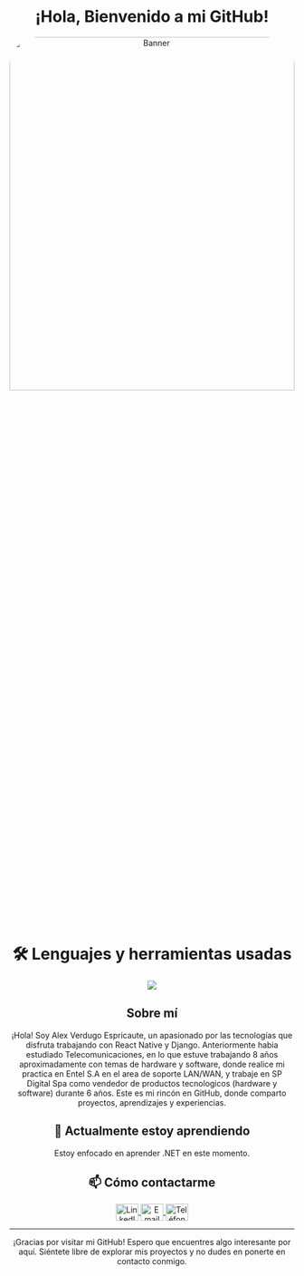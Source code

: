 

<div align="center">
  <h1>¡Hola, Bienvenido a mi GitHub! </h1>
</div>

<div align="center" >
  <img  width="100%" height="40%" src="https://i.imgur.com/1sQvduH.png" alt="Banner" style="border-radius:50px;">
</div>

<div align="center">
<h1 style=""><strong>🛠 Lenguajes y herramientas usadas</strong></h1>
<img src="https://skillicons.dev/icons?i=azure,github,mongodb,spring,django,python,git,html,css,js,react,nodejs,mysql,tailwind,bootstrap,vscode&perline=10" />
</div>

<div align="center">
  <h2><strong>Sobre mí</strong></h2>
</div>

<p align="center">¡Hola! Soy Alex Verdugo Espricaute, un apasionado por las tecnologías que disfruta trabajando con React Native y Django. Anteriormente habia estudiado Telecomunicaciones, en lo que estuve trabajando 8 años aproximadamente con temas de hardware y software, donde realice mi practica en Entel S.A en el area de soporte LAN/WAN, y trabaje en SP Digital Spa como vendedor de productos tecnologicos (hardware y software) durante 6 años.
Este es mi rincón en GitHub, donde comparto proyectos, aprendizajes y experiencias.</p>

<div align="center">
  <h2><strong>🌱 Actualmente estoy aprendiendo</strong></h2>
</div>

<p align="center">Estoy enfocado en aprender .NET en este momento.</p>

<div align="center">
  <h2><strong>📫 Cómo contactarme</strong></h2>
</div>

<div align="center">
  <a href="https://www.linkedin.com/in/alex-verdugo-570647a9/" target="_blank">
    <img align="center" src="https://raw.githubusercontent.com/rahuldkjain/github-profile-readme-generator/master/src/images/icons/Social/linked-in-alt.svg" alt="LinkedIn" height="30" width="40"/>
  </a>
  <a href="mailto:alex.verdugo.-@hotmail.com" target="_blank">
    <img align="center" src="https://i.imgur.com/iSPAiZZ.jpg" alt="Email" height="30" width="40"/>
  </a> 
  <a href="https://wa.me/56942079787">
    <img align="center" src="https://i.imgur.com/l7BVMd5.png" alt="Teléfono" height="30" width="40"/>
  </a>
</div>


---

<div align="center">
  ¡Gracias por visitar mi GitHub! Espero que encuentres algo interesante por aquí. Siéntete libre de explorar mis proyectos y no dudes en ponerte en contacto conmigo.
</div>
